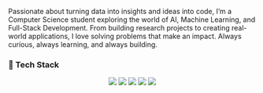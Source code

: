 Passionate about turning data into insights and ideas into code, I’m a Computer Science student exploring the world of AI, Machine Learning, and Full-Stack Development. From building research projects to creating real-world applications, I love solving problems that make an impact. Always curious, always learning, and always building.

### 🔧 Tech Stack  

<p align="center">
  <!-- Skillicons (supported) -->
  <img src="https://skillicons.dev/icons?i=python,numpy,tensorflow,flask,fastapi,opencv,git,github,docker,aws" />
  
  <!-- Extra icons (not on skillicons) -->
  <img src="https://img.shields.io/badge/Pandas-150458?style=for-the-badge&logo=pandas&logoColor=white" />
  <img src="https://img.shields.io/badge/Seaborn-0E4D92?style=for-the-badge&logo=seaborn&logoColor=white" />
  <img src="https://img.shields.io/badge/Streamlit-FF4B4B?style=for-the-badge&logo=streamlit&logoColor=white" />
  <img src="https://img.shields.io/badge/Matplotlib-003B57?style=for-the-badge&logo=matplotlib&logoColor=white" />
</p>

